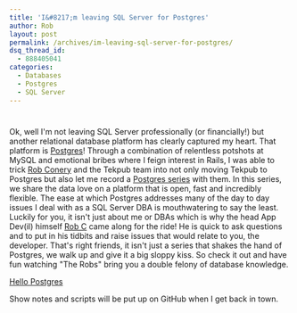```yaml
---
title: 'I&#8217;m leaving SQL Server for Postgres'
author: Rob
layout: post
permalink: /archives/im-leaving-sql-server-for-postgres/
dsq_thread_id:
  - 888405041
categories:
  - Databases
  - Postgres
  - SQL Server
---
```

# 

Ok, well I'm not leaving SQL Server professionally (or financially!) but another relational database platform has clearly captured my heart. That platform is [Postgres][1]! Through a combination of relentless potshots at MySQL and emotional bribes where I feign interest in Rails, I was able to trick [Rob Conery][2] and the Tekpub team into not only moving Tekpub to Postgres but also let me record a [Postgres series][3] with them. In this series, we share the data love on a platform that is open, fast and incredibly flexible. The ease at which Postgres addresses many of the day to day issues I deal with as a SQL Server DBA is mouthwatering to say the least. Luckily for you, it isn't just about me or DBAs which is why the head App Dev(il) himself [Rob C][2] came along for the ride! He is quick to ask questions and to put in his tidbits and raise issues that would relate to you, the developer. That's right friends, it isn't just a series that shakes the hand of Postgres, we walk up and give it a big sloppy kiss. So check it out and have fun watching "The Robs" bring you a double felony of database knowledge.

 [1]: https://www.postgresql.org/
 [2]: http://wekeroad.com/2012/03/08/something-borrowed-something-new/
 [3]: https://bigmachine.io/collections/data-and-databases

[Hello Postgres][3]  
  


Show notes and scripts will be put up on GitHub when I get back in town.